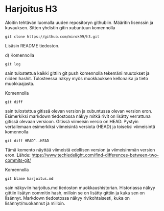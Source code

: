 # Harjoitus H3

Aloitin tehtävän luomalla uuden repositoryn githubiin. Määritin lisenssin ja kuvauksen. Sitten yhdistin gitin xubuntuun komennolla 

	git clone https://github.com/mirok99/h3.git

Lisäsin README tiedoston.

d) Komennolla

	git log

sain tulostettua kaikki gittiin git push komennolla tekemäni muutokset ja niiden hashit. Tulosteessa näkyy myös muokkauksen kellonaika ja tieto muokkaajasta.

Komennolla

	git diff

sain tulostettua gitissä olevan version ja xubuntussa olevan version eron. Esimerkiksi markdown tiedostossa näkyy mitkä rivit on lisätty verrattuna gitissä olevaan versioon. Gitissä viimeisin versio on HEAD. Pystyin vertailemaan esimerkiksi viimeisintä versiota (HEAD) ja toiseksi viimeisintä komennolla

	git diff HEAD^..HEAD

Tämä komento näyttää viimeistä edellisen version ja viimeisimmän version eron. Lähde: https://www.techiedelight.com/find-differences-between-two-commits-git/

Komennolla

	git blame harjoitus.md

sain näkyviin harjoitus.md tiedoston muokkaushistorian. Historiassa näkyy gittiin lisätyn commitin hash, milloin se on lisätty gittiin ja kuka sen on lisännyt. Markdown tiedostossa näkyy rivikohtaisesti, kuka on lisännyt/muokannut ja milloin.

